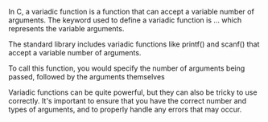 In C, a variadic function is a function that can accept a variable number of arguments. The keyword used to define a variadic function is ... which represents the variable arguments.

The standard library includes variadic functions like printf() and scanf() that accept a variable number of arguments.

To call this function, you would specify the number of arguments being passed, followed by the arguments themselves

Variadic functions can be quite powerful, but they can also be tricky to use correctly. It's important to ensure that you have the correct number and types of arguments, and to properly handle any errors that may occur.